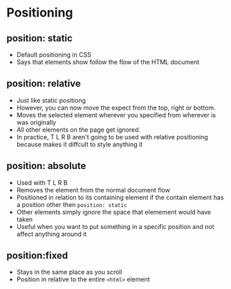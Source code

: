 # Positioning 

## position: static

* Default positioning in CSS 
* Says that elements show follow the flow of the HTML document

## position: relative

* Just like static positiong
* However, you can now move the expect from the top, right or bottom.
*  Moves the selected element wherever you specified from wherever is was originally
* All other elements on the page get ignored.
* In practice, T L R B aren't going to be used with relative positioning because makes it diffcult to style anything it

## position: absolute

* Used with T L R B
* Removes the element from the normal document flow
* Positioned in relation to its containing element if the contain element has a position other then ``position: static``
* Other elements simply ignore the space that elemement would have taken
* Useful when you want to put something in a specific position and not affect anything around it

## position:fixed
* Stays in the same place as you scroll
* Position in relative to the entire ``<html>`` element